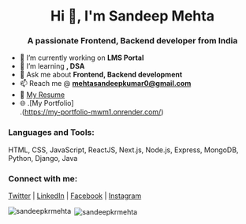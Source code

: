 <h1 align="center">Hi 👋, I'm Sandeep  Mehta</h1>
<h3 align="center">A passionate Frontend, Backend developer from India</h3>

- 🔭 I’m currently working on **LMS Portal**
- 🌱 I’m learning **, DSA**
- 💬 Ask me about **Frontend, Backend development**
- 📫 Reach me @ **mehtasandeepkumar0@gmail.com**
- 📄 [My Resume](https://drive.google.com/file/d/1cIjZc7CSBcHkvTlOEPbFENjSM2nA9Cig/view?usp=sharing)
- 🌐 .[My Portfolio]<br>
.(https://my-portfolio-mwm1.onrender.com/)
<h3 align="left">Languages and Tools:</h3>
<p align="left">
  HTML, CSS, JavaScript, ReactJS, Next.js, Node.js, Express, MongoDB, Python, Django, Java
</p>

<h3 align="left">Connect with me:</h3>
<p align="left">
  <a href="https://twitter.com/sandeep_mehta" target="_blank">Twitter</a> | 
  <a href="https://linkedin.com/in/sandeep-kumar-mehta" target="_blank">LinkedIn</a> | 
  <a href="https://fb.com/sandeepkumarmeh" target="_blank">Facebook</a> | 
  <a href="https://instagram.com/mr_sandeep__kr" target="_blank">Instagram</a>
</p>

<p align="left">
  <img align="left" src="https://github-readme-stats.vercel.app/api?username=sandeepkrmehta&show_icons=true&locale=en" alt="sandeepkrmehta" />
</p>
<p>&nbsp;<img align="center" src="https://github-readme-streak-stats.herokuapp.com/?user=sandeepkrmehta&" alt="sandeepkrmehta" /></p>
